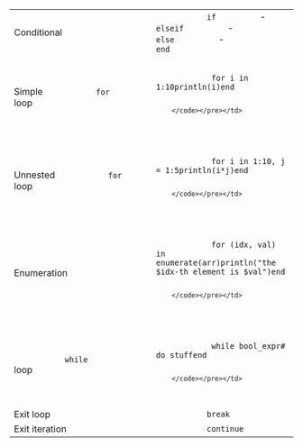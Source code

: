 <table>
<colgroup>
<col style="width: 50%" />
<col style="width: 50%" />
</colgroup>
<tbody>
<tr class="odd">
<td>Conditional</td>
<td><code>           if         </code> - <code>           elseif         </code> - <code>           else         </code> - <code>           end         </code></td>
</tr>
<tr class="even">
<td>Simple <code>           for         </code> loop</td>
<td><pre><code>          
            for i in 1:10println(i)end
          
        </code></pre></td>
</tr>
<tr class="odd">
<td>Unnested <code>           for         </code> loop</td>
<td><pre><code>          
            for i in 1:10, j = 1:5println(i*j)end
          
        </code></pre></td>
</tr>
<tr class="even">
<td>Enumeration</td>
<td><pre><code>          
            for (idx, val) in enumerate(arr)println(&quot;the $idx-th element is $val&quot;)end
          
        </code></pre></td>
</tr>
<tr class="odd">
<td><code>           while         </code> loop</td>
<td><pre><code>          
            while bool_expr# do stuffend
          
        </code></pre></td>
</tr>
<tr class="even">
<td>Exit loop</td>
<td><code>           break         </code></td>
</tr>
<tr class="odd">
<td>Exit iteration</td>
<td><code>           continue         </code></td>
</tr>
</tbody>
</table>

